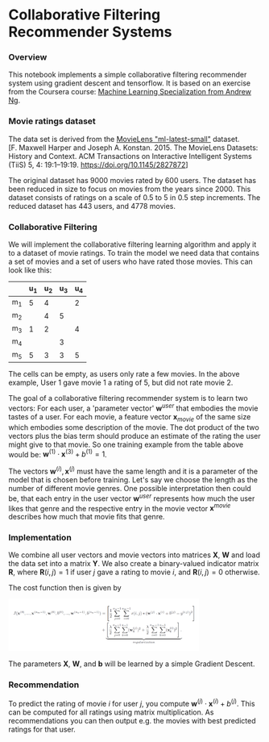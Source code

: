 # Collaborative Filtering Recommender Systems

### Overview

This notebook implements a simple collaborative filtering recommender system using gradient descent and tensorflow. It is based on an exercise from the Coursera course: [Machine Learning Specialization from Andrew Ng](https://www.coursera.org/specializations/machine-learning-introduction).



### Movie ratings dataset

The data set is derived from the [MovieLens "ml-latest-small"](https://grouplens.org/datasets/movielens/latest/) dataset.   
[F. Maxwell Harper and Joseph A. Konstan. 2015. The MovieLens Datasets: History and Context. ACM Transactions on Interactive Intelligent Systems (TiiS) 5, 4: 19:1–19:19. <https://doi.org/10.1145/2827872>]

The original dataset has  9000 movies rated by 600 users. The dataset has been reduced in size to focus on movies from the years since 2000. This dataset consists of ratings on a scale of 0.5 to 5 in 0.5 step increments. The reduced dataset has 443 users, and 4778 movies. 



### Collaborative Filtering

We will implement the collaborative filtering learning algorithm and apply it to a dataset of movie ratings.
To train the model we need data that contains a set of movies and a set of users who have rated those movies. This can look like this:


|               | u<sub>1</sub> | u<sub>2</sub> | u<sub>3</sub> | u<sub>4</sub> |
| :------------ | ------------- | ------------- | ------------- | ------------- |
| m<sub>1</sub> | 5             | 4             |               | 2             |
| m<sub>2</sub> |               | 4             | 5             |               |
| m<sub>3</sub> | 1             | 2             |               | 4             |
| m<sub>4</sub> |               |               | 3             |               |
| m<sub>5</sub> | 5             | 3             | 3             | 5             |

The cells can be empty, as users only rate a few movies. In the above example, User 1 gave movie 1 a rating of 5, but did not rate movie 2.

The goal of a collaborative filtering recommender system is to learn two vectors: For each user, a 'parameter vector' $\mathbf{w}^{user}$ that embodies the movie tastes of a user. For each movie, a feature vector $\mathbf{x}_{movie}$ of the same size which embodies some description of the movie. The dot product of the two vectors plus the bias term should produce an estimate of the rating the user might give to that movie. So one training example from the table above would be:
$\mathbf{w}^{(1)} \cdot \mathbf{x}^{(3)} + b^{(1)} = 1$.

The vectors $\mathbf{w}^{(i)}, \mathbf{x}^{(j)}$ must have the same length and it is a parameter of the model that is chosen before training. Let's say we choose the length as the number of different movie genres. One possible interpretation then could be, that each entry in the user vector $\mathbf{w}^{user}$ represents how much the user likes that genre and the respective entry in the movie vector $\mathbf{x}^{movie}$ describes how much that movie fits that genre.



### Implementation

We combine all user vectors and movie vectors into matrices $\mathbf{X}$, $\mathbf{W}$ and load the data set into a matrix $\mathbf{Y}$. We also create a binary-valued indicator matrix $\mathbf{R}$, where $\mathbf{R}(i,j) = 1$ if user $j$ gave a rating to movie $i$, and $\mathbf{R}(i,j)=0$ otherwise.

The cost function then is given by

<img src="images/cost_function.png" width="75%">

The parameters  $\mathbf{X}$, $\mathbf{W}$, and $\mathbf{b}$ will be learned by a simple Gradient Descent.



### Recommendation

To predict the rating of movie $i$ for user $j$, you compute $\mathbf{w}^{(j)} \cdot \mathbf{x}^{(i)} + b^{(j)}$. This can be computed for all ratings using matrix multiplication. As recommendations you can then output e.g. the movies with best predicted ratings for that user.
